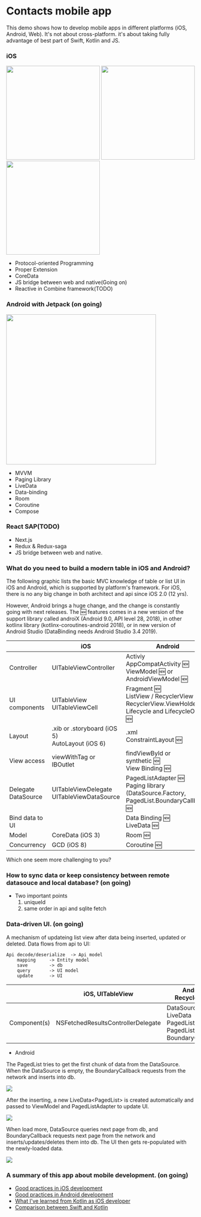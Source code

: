 # Contacts mobile app

This demo shows how to develop mobile apps in different platforms (iOS, Android, Web). It's not about cross-platform. it's about taking fully advantage of best part of Swift, Kotlin and JS.

### iOS

<p float="left">
 <img src="/Design/ios/home.png" width="250">
 <img src="/Design/ios/search.png" width="250">
 <img src="/Design/ios/detail.png" width="250">
</p>

- Protocol-oriented Programming
- Proper Extension
- CoreData
- JS bridge between web and native(Going on)
- Reactive in Combine framework(TODO)

### Android with Jetpack (on going)

<img src="/Design/android/final-architecture.png" width="400">

- MVVM
- Paging Library
- LiveData 
- Data-binding
- Room
- Coroutine
- Compose

### React SAP(TODO)

- Next.js
- Redux & Redux-saga
- JS bridge between web and native.

### What do you need to build a modern table in iOS and Android?
The following graphic lists the basic MVC knowledge of table or list UI in iOS and Android, which is supported by platform's framework. For iOS, there is no any big change in both architect and api since iOS 2.0 (12 yrs). 

However, Android brings a huge change, and the change is constantly going with next releases. The 🆕 features comes in a new version of the support library called androiX (Android 9.0, API level 28, 2018), in other kotlinx library (kotlinx-coroutines-android 2018), or in new version of Android Studio (DataBinding needs Android Studio 3.4 2019).

| | iOS | Android |
---- | ---- | ---- |
Controller | UITableViewController | Activiy<br> AppCompatActivity  🆕<br> ViewModel 🆕 or<br>AndroidViewModel 🆕
UI components | UITableView<br>UITableViewCell | Fragment 🆕<br>ListView / RecyclerView 🆕<br>RecyclerView.ViewHolder 🆕<br>Lifecycle and LifecycleOwner 🆕
Layout | .xib or .storyboard (iOS 5)<br>AutoLayout (iOS 6) | .xml<br>ConstraintLayout 🆕
View access | viewWithTag or<br>IBOutlet | findViewById or<br>synthetic 🆕<br>View Binding 🆕
Delegate<br>DataSource | UITableViewDelegate<br>UITableViewDataSource | PagedListAdapter 🆕<br>Paging library (DataSource.Factory,<br>PagedList.BoundaryCallback) 🆕
Bind data to UI | | Data Binding 🆕<br>LiveData 🆕
Model | CoreData (iOS 3) | Room 🆕
Concurrency | GCD (iOS 8) | Coroutine 🆕

Which one seem more challenging to you?

### How to sync data or keep consistency between remote datasouce and local database? (on going)

* Two important points
	1. uniqueId
	2. same order in api and sqlite fetch

### Data-driven UI. (on going)
A mechanism of updateing list view after data being inserted, updated or deleted. Data flows from api to UI:
``` 
Api decode/deserialize  -> Api model 
    mapping		-> Entity model 
    save		-> db 
    query		-> UI model 
    update		-> UI
```

| | iOS, UITableView | Android, RecyclerView |
| ---- | ---- | ---- |
Component(s) | NSFetchedResultsControllerDelegate | DataSource.Factory<br>LiveData<br>PagedListAdapter<br>PagedList<br>BoundaryCallback

* Android

The PagedList tries to get the first chunk of data from the DataSource. When the DataSource is empty, the BoundaryCallback requests from the network and inserts into db.

 <img src="/Design/android/paging_1.gif">
 
After the inserting, a new LiveData\<PagedList> is created automatically and passed to ViewModel and PagedListAdapter to update UI.
 
 <img src="/Design/android/paging_2.gif">
 
When load more, DataSource queries next page from db, and BoundaryCallback requests next page from the network and inserts/updates/deletes them into db. The UI then gets re-populated with the newly-loaded data.

 <img src="/Design/android/paging_3.gif">

### A summary of this app about mobile development. (on going)

- [Good practices in iOS development](/swift.md)
- [Good practices in Android development](/kotlin.md)
- [What I've learned from Kotlin as iOS developer](/kotlin_for_ios.md)
- [Comparison between Swift and Kotlin](/swift_vs_kotlin.md)
